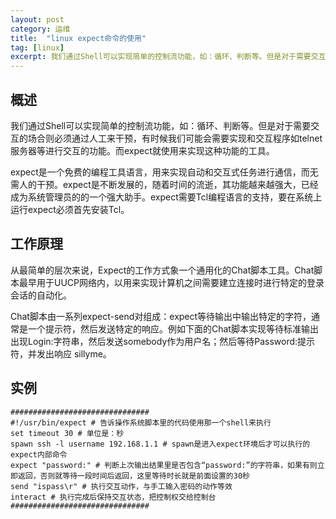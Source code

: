 ```yaml
---
layout: post
category: 运维
title:  "linux expect命令的使用"
tag: [linux]
excerpt: 我们通过Shell可以实现简单的控制流功能，如：循环、判断等。但是对于需要交互的场合则必须通过人工来干预，有时候我们可能会需要实现和交互程序如telnet服务器等进行交互的功能。而expect就使用来实现这种功能的工具。
---
```


## 概述

我们通过Shell可以实现简单的控制流功能，如：循环、判断等。但是对于需要交互的场合则必须通过人工来干预，有时候我们可能会需要实现和交互程序如telnet服务器等进行交互的功能。而expect就使用来实现这种功能的工具。

expect是一个免费的编程工具语言，用来实现自动和交互式任务进行通信，而无需人的干预。expect是不断发展的，随着时间的流逝，其功能越来越强大，已经成为系统管理员的的一个强大助手。expect需要Tcl编程语言的支持，要在系统上运行expect必须首先安装Tcl。

## 工作原理

从最简单的层次来说，Expect的工作方式象一个通用化的Chat脚本工具。Chat脚本最早用于UUCP网络内，以用来实现计算机之间需要建立连接时进行特定的登录会话的自动化。

Chat脚本由一系列expect-send对组成：expect等待输出中输出特定的字符，通常是一个提示符，然后发送特定的响应。例如下面的Chat脚本实现等待标准输出出现Login:字符串，然后发送somebody作为用户名；然后等待Password:提示符，并发出响应 sillyme。

## 实例

```shell
###############################
#!/usr/bin/expect # 告诉操作系统脚本里的代码使用那一个shell来执行
set timeout 30 # 单位是：秒
spawn ssh -l username 192.168.1.1 # spawn是进入expect环境后才可以执行的expect内部命令
expect "password:" # 判断上次输出结果里是否包含“password:”的字符串，如果有则立即返回，否则就等待一段时间后返回，这里等待时长就是前面设置的30秒
send "ispass\r" # 执行交互动作，与手工输入密码的动作等效
interact # 执行完成后保持交互状态，把控制权交给控制台
###############################
```
